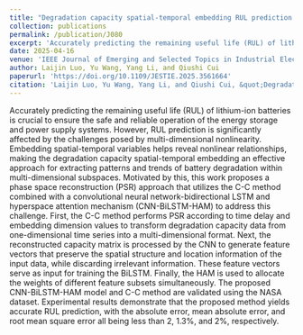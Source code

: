 ```yaml
---
title: "Degradation capacity spatial-temporal embedding RUL prediction framework for lithium-ion batteries"
collection: publications
permalink: /publication/J080
excerpt: 'Accurately predicting the remaining useful life (RUL) of lithium-ion batteries is crucial to ensure the safe and reliable operation of the energy storage and power supply systems. However, RUL prediction is significantly affected by the challenges posed by multi-dimensional nonlinearity. Embedding spatial-temporal variables helps reveal nonlinear relationships, making the degradation capacity spatial-temporal embedding an effective approach for extracting patterns and trends of battery degradation within multi-dimensional subspaces. Motivated by this, this work proposes a phase space reconstruction (PSR) approach that utilizes the C-C method combined with a convolutional neural network-bidirectional LSTM and hyperspace attention mechanism (CNN-BiLSTM-HAM) to address this challenge. First, the C-C method performs PSR according to time delay and embedding dimension values to transform degradation capacity data from one-dimensional time series into a multi-dimensional format. Next, the reconstructed capacity matrix is processed by the CNN to generate feature vectors that preserve the spatial structure and location information of the input data, while discarding irrelevant information. These feature vectors serve as input for training the BiLSTM. Finally, the HAM is used to allocate the weights of different feature subsets simultaneously. The proposed CNN-BiLSTM-HAM model and C-C method are validated using the NASA dataset. Experimental results demonstrate that the proposed method yields accurate RUL prediction, with the absolute error, mean absolute error, and root mean square error all being less than 2, 1.3%, and 2%, respectively.'
date: 2025-04-16
venue: 'IEEE Journal of Emerging and Selected Topics in Industrial Electronics'
author: Laijin Luo, Yu Wang, Yang Li, and Qiushi Cui
paperurl: 'https://doi.org/10.1109/JESTIE.2025.3561664'
citation: 'Laijin Luo, Yu Wang, Yang Li, and Qiushi Cui, &quot;Degradation capacity spatial-temporal embedding RUL prediction framework for lithium-ion batteries,&quot; <i>IEEE Journal of Emerging and Selected Topics in Industrial Electronics</i>, 2025, doi: 10.1109/JESTIE.2025.3561664.'
---
```


Accurately predicting the remaining useful life (RUL) of lithium-ion batteries is crucial to ensure the safe and reliable operation of the energy storage and power supply systems. However, RUL prediction is significantly affected by the challenges posed by multi-dimensional nonlinearity. Embedding spatial-temporal variables helps reveal nonlinear relationships, making the degradation capacity spatial-temporal embedding an effective approach for extracting patterns and trends of battery degradation within multi-dimensional subspaces. Motivated by this, this work proposes a phase space reconstruction (PSR) approach that utilizes the C-C method combined with a convolutional neural network-bidirectional LSTM and hyperspace attention mechanism (CNN-BiLSTM-HAM) to address this challenge. First, the C-C method performs PSR according to time delay and embedding dimension values to transform degradation capacity data from one-dimensional time series into a multi-dimensional format. Next, the reconstructed capacity matrix is processed by the CNN to generate feature vectors that preserve the spatial structure and location information of the input data, while discarding irrelevant information. These feature vectors serve as input for training the BiLSTM. Finally, the HAM is used to allocate the weights of different feature subsets simultaneously. The proposed CNN-BiLSTM-HAM model and C-C method are validated using the NASA dataset. Experimental results demonstrate that the proposed method yields accurate RUL prediction, with the absolute error, mean absolute error, and root mean square error all being less than 2, 1.3%, and 2%, respectively.

